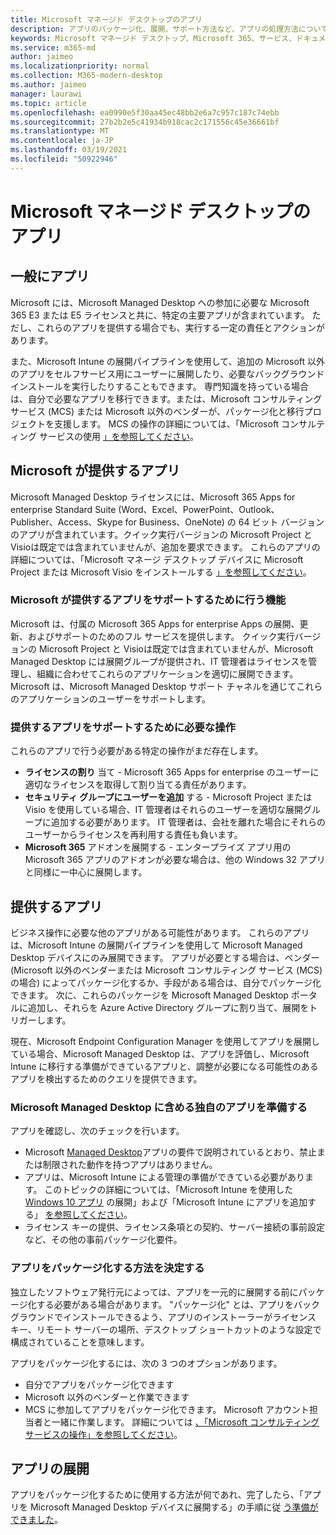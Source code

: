 ```yaml
---
title: Microsoft マネージド デスクトップのアプリ
description: アプリのパッケージ化、展開、サポート方法など、アプリの処理方法について説明します。
keywords: Microsoft マネージド デスクトップ、Microsoft 365、サービス、ドキュメント
ms.service: m365-md
author: jaimeo
ms.localizationpriority: normal
ms.collection: M365-modern-desktop
ms.author: jaimeo
manager: laurawi
ms.topic: article
ms.openlocfilehash: ea0990e5f30aa45ec48bb2e6a7c957c187c74ebb
ms.sourcegitcommit: 27b2b2e5c41934b918cac2c171556c45e36661bf
ms.translationtype: MT
ms.contentlocale: ja-JP
ms.lasthandoff: 03/19/2021
ms.locfileid: "50922946"
---
```

# <a name="apps-in-microsoft-managed-desktop"></a>Microsoft マネージド デスクトップのアプリ

<!--This topic is the target for 2 "Learn more" links in the Admin Portal (aka.ms/app-overview;app-package); also target for link from Online resources (aka.ms/app-overviewmmd-app-prep) do not delete.-->

<!--Applications: supported/onboard/deployment -->
 
## <a name="apps-generally"></a>一般にアプリ

Microsoft には、Microsoft Managed Desktop への参加に必要な Microsoft 365 E3 または E5 ライセンスと共に、特定の主要アプリが含まれています。 ただし、これらのアプリを提供する場合でも、実行する一定の責任とアクションがあります。

また、Microsoft Intune の展開パイプラインを使用して、追加の Microsoft 以外のアプリをセルフサービス用にユーザーに展開したり、必要なバックグラウンド インストールを実行したりすることもできます。 専門知識を持っている場合は、自分で必要なアプリを移行できます。または、Microsoft コンサルティング サービス (MCS) または Microsoft 以外のベンダーが、パッケージ化と移行プロジェクトを支援します。 MCS の操作の詳細については、「Microsoft コンサルティング サービスの使用 [」を参照してください](apps-MCS.md)。


## <a name="apps-provided-by-microsoft"></a>Microsoft が提供するアプリ

Microsoft Managed Desktop ライセンスには、Microsoft 365 Apps for enterprise Standard Suite (Word、Excel、PowerPoint、Outlook、Publisher、Access、Skype for Business、OneNote) の 64 ビット バージョンのアプリが含まれています。クイック実行バージョンの Microsoft Project と Visioは既定では含まれていませんが、追加を要求できます。 これらのアプリの詳細については、「Microsoft マネージ デスクトップ デバイスに Microsoft Project または Microsoft Visio をインストールする [」を参照してください](../get-started/project-visio.md)。

### <a name="what-microsoft-does-to-support-the-apps-we-provide"></a>Microsoft が提供するアプリをサポートするために行う機能

Microsoft は、付属の Microsoft 365 Apps for enterprise Apps の展開、更新、およびサポートのためのフル サービスを提供します。 クイック実行バージョンの Microsoft Project と Visioは既定では含まれていませんが、Microsoft Managed Desktop には展開グループが提供され、IT 管理者はライセンスを管理し、組織に合わせてこれらのアプリケーションを適切に展開できます。 Microsoft は、Microsoft Managed Desktop サポート チャネルを通じてこれらのアプリケーションのユーザーをサポートします。

### <a name="what-you-need-to-do-to-support-the-apps-we-provide"></a>提供するアプリをサポートするために必要な操作

これらのアプリで行う必要がある特定の操作がまだ存在します。

- **ライセンスの割り** 当て - Microsoft 365 Apps for enterprise のユーザーに適切なライセンスを取得して割り当てる責任があります。
- **セキュリティ グループにユーザーを追加** する - Microsoft Project または Visio を使用している場合、IT 管理者はそれらのユーザーを適切な展開グループに追加する必要があります。 IT 管理者は、会社を離れた場合にそれらのユーザーからライセンスを再利用する責任も負います。
- **Microsoft 365** アドオンを展開する - エンタープライズ アプリ用の Microsoft 365 アプリのアドオンが必要な場合は、他の Windows 32 アプリと同様に一中心に展開します。 

## <a name="apps-you-provide"></a>提供するアプリ

ビジネス操作に必要な他のアプリがある可能性があります。 これらのアプリは、Microsoft Intune の展開パイプラインを使用して Microsoft Managed Desktop デバイスにのみ展開できます。 アプリが必要とする場合は、ベンダー (Microsoft 以外のベンダーまたは Microsoft コンサルティング サービス (MCS) の場合) によってパッケージ化するか、手段がある場合は、自分でパッケージ化できます。 次に、これらのパッケージを Microsoft Managed Desktop ポータルに追加し、それらを Azure Active Directory グループに割り当て、展開をトリガーします。 

現在、Microsoft Endpoint Configuration Manager を使用してアプリを展開している場合、Microsoft Managed Desktop は、アプリを評価し、Microsoft Intune に移行する準備ができているアプリと、調整が必要になる可能性のあるアプリを検出するためのクエリを提供できます。


### <a name="preparing-your-own-apps-for-inclusion-in-microsoft-managed-desktop"></a>Microsoft Managed Desktop に含める独自のアプリを準備する
アプリを確認し、次のチェックを行います。

- Microsoft [Managed Desktop](../service-description/mmd-app-requirements.md)アプリの要件で説明されているとおり、禁止または制限された動作を持つアプリはありません。
- アプリは、Microsoft Intune による管理の準備ができている必要があります。 このトピックの詳細については、「Microsoft Intune を使用した [Windows 10 アプリ](/intune/apps-windows-10-app-deploy) の展開」および「Microsoft Intune にアプリを追加する」 [を参照してください](/intune/apps-add)。
- ライセンス キーの提供、ライセンス条項との契約、サーバー接続の事前設定など、その他の事前パッケージ化要件。

### <a name="decide-how-to-package-apps"></a>アプリをパッケージ化する方法を決定する

独立したソフトウェア発行元によっては、アプリを一元的に展開する前にパッケージ化する必要がある場合があります。 "パッケージ化" とは、アプリをバックグラウンドでインストールできるよう、アプリのインストーラーがライセンス キー、リモート サーバーの場所、デスクトップ ショートカットのような設定で構成されていることを意味します。

アプリをパッケージ化するには、次の 3 つのオプションがあります。 


- 自分でアプリをパッケージ化できます
- Microsoft 以外のベンダーと作業できます
- MCS に参加してアプリをパッケージ化できます。 Microsoft アカウント担当者と一緒に作業します。 詳細については [、「Microsoft コンサルティング サービスの操作」を参照してください](apps-MCS.md)。



## <a name="deploying-apps"></a>アプリの展開

アプリをパッケージ化するために使用する方法が何であれ、完了したら、「アプリを Microsoft Managed Desktop デバイスに展開する」の手順に従 [う準備ができました](../get-started/deploy-apps.md)。